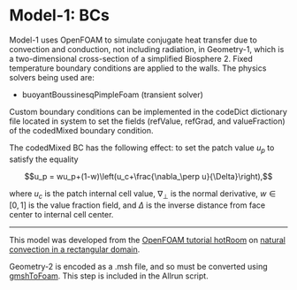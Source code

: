 # Model-1: BCs
Model-1 uses OpenFOAM to simulate conjugate heat transfer due to convection and conduction, not including radiation, in Geometry-1, which is a two-dimensional cross-section of a simplified Biosphere 2. Fixed temperature boundary conditions are applied to the walls. The physics solvers being used are:
- buoyantBoussinesqPimpleFoam (transient solver)

Custom boundary conditions can be implemented in the codeDict dictionary file located in system to set the fields (refValue, refGrad, and valueFraction) of the codedMixed boundary condition.

The codedMixed BC has the following effect: to set the patch value $u_p$ to satisfy the equality
``` math 
u_p = wu_p+(1-w)\left(u_c+\frac{\nabla_\perp u}{\Delta}\right),
```
where $u_c$ is the patch internal cell value, $\nabla_\perp$ is the normal derivative, $w\in [0,1]$ is the value fraction field, and $\Delta$ is the inverse distance from face center to internal cell center.

----
This model was developed from the [OpenFOAM tutorial hotRoom](https://develop.openfoam.com/Development/openfoam/-/tree/master/tutorials/heatTransfer/buoyantBoussinesqPimpleFoam/hotRoom) on [natural convection in a rectangular domain](https://www.xsim.info/articles/OpenFOAM/en-US/tutorials/heatTransfer-buoyantBoussinesqPimpleFoam-hotRoom.html).

Geometry-2 is encoded as a .msh file, and so must be converted using [gmshToFoam](https://openfoamwiki.net/index.php/GmshToFoam). This step is included in the Allrun script.
